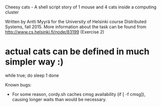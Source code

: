Cheesy cats - A shell script story of 1 mouse and 4 cats inside a computing cluster

Written by Antti Myyrä for the University of Helsinki course Distributed Systems, fall 2015.
More information about the task can be found from http://www.cs.helsinki.fi/node/83199 (Exercise 2)

# actual cats can be defined in much simpler way :)
while true; do
  sleep 1
done

Known bugs:
- For some reason, cordy.sh caches cmsg availability (if [ -f cmsg]), causing longer waits than would be necessary.
